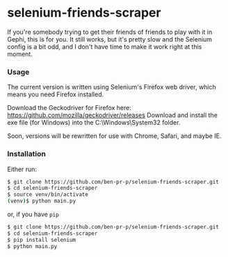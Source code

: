 # selenium-friends-scraper

If you're somebody trying to get their friends of friends to play with it in Gephi, this is for you. It still works, but it's pretty slow and the Selenium config is a bit odd, and I don't have time to make it work right at this moment.

### Usage
The current version is written using Selenium's Firefox web driver, which means you need Firefox installed. 

Download the Geckodriver for Firefox here: https://github.com/mozilla/geckodriver/releases Download and install the exe file (for Windows) into the C:\Windows\System32 folder.

Soon, versions will be rewritten for use with Chrome, Safari, and maybe IE.

### Installation

Either run:

```sh
$ git clone https://github.com/ben-pr-p/selenium-friends-scraper.git
$ cd selenium-friends-scraper
$ source venv/bin/activate
(venv)$ python main.py
```
or, if you have `pip`
```sh
$ git clone https://github.com/ben-pr-p/selenium-friends-scraper.git
$ cd selenium-friends-scraper
$ pip install selenium
$ python main.py
```
